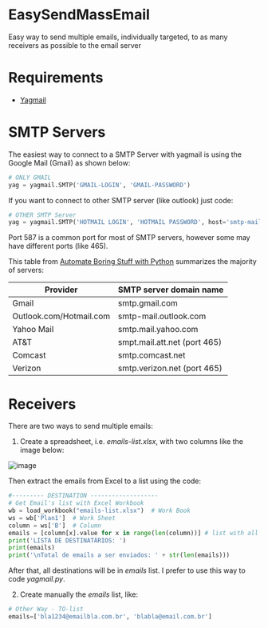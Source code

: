 # EasySendMassEmail
Easy way to send multiple emails, individually targeted, to as many receivers as possible to the email server


# Requirements
* [Yagmail](https://pypi.org/project/yagmail/)


# SMTP Servers
The easiest way to connect to a SMTP Server with yagmail is using the Google Mail (Gmail) as shown below:
```Python
# ONLY GMAIL
yag = yagmail.SMTP('GMAIL-LOGIN', 'GMAIL-PASSWORD')
```
If you want to connect to other SMTP server (like outlook) just code:
```Python
# OTHER SMTP Server
yag = yagmail.SMTP('HOTMAIL LOGIN', 'HOTMAIL PASSWORD', host='smtp-mail.outlook.com', port=587, smtp_starttls=True, smtp_ssl=False)
```
Port 587 is a common port for most of SMTP servers, however some may have different ports (like 465). 

This table from [Automate Boring Stuff with Python](http://automatetheboringstuff.com/2e/chapter18/) summarizes the majority of servers:

| Provider                | SMTP server domain name      |
|-------------------------|------------------------------|
| Gmail                   | smtp.gmail.com               |
| Outlook.com/Hotmail.com | smtp-mail.outlook.com        |
| Yahoo Mail              | smtp.mail.yahoo.com          |
| AT&T                    | smpt.mail.att.net (port 465) |
| Comcast                 | smtp.comcast.net             |
| Verizon                 | smtp.verizon.net (port 465)  |


# Receivers
There are two ways to send multiple emails:

1) Create a spreadsheet, i.e. *emails-list.xlsx*, with two columns like the image below:

![image](https://user-images.githubusercontent.com/56649205/76107127-e80bde80-5fb6-11ea-9260-16e4ffd44a09.png)

Then extract the emails from Excel to a list using the code:
```Python
#--------- DESTINATION -------------------
# Get Email's list with Excel Workbook
wb = load_workbook("emails-list.xlsx")  # Work Book
ws = wb['Plan1']  # Work Sheet
column = ws['B']  # Column
emails = [column[x].value for x in range(len(column))] # list with all e-mails
print('LISTA DE DESTINATÁRIOS: ')
print(emails)
print('\nTotal de emails a ser enviados: ' + str(len(emails)))
```
After that, all destinations will be in *emails* list. I prefer to use this way to code *yagmail.py*. 

2) Create manually the *emails* list, like:
```Python
# Other Way - TO-list
emails=['bla1234@emailbla.com.br', 'blabla@email.com.br']
```
